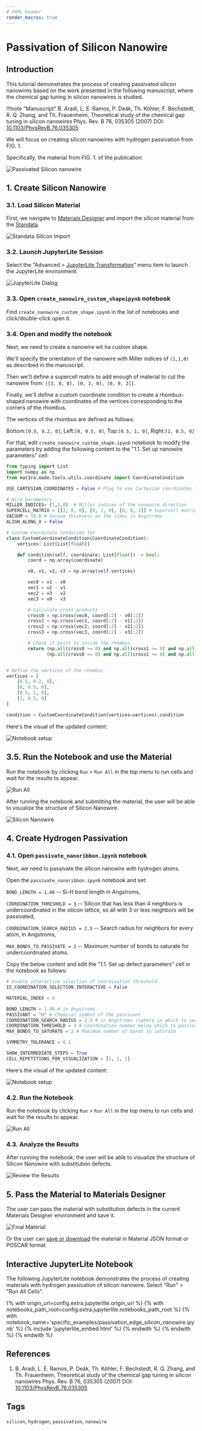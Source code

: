 ```yaml
---
# YAML header
render_macros: true
---
```


# Passivation of Silicon Nanowire

## Introduction

This tutorial demonstrates the process of creating passivated silicon nanowires based on the work presented in the following manuscript, where the chemical gap tuning in silicon nanowires is studied.


!!!note "Manuscript"
    B. Aradi, L. E. Ramos, P. Deák, Th. Köhler, F. Bechstedt, R. Q. Zhang, and Th. Frauenheim,
    Theoretical study of the chemical gap tuning in silicon nanowires
    Phys. Rev. B 76, 035305 (2007)
    DOI: [10.1103/PhysRevB.76.035305](https://doi.org/10.1103/PhysRevB.76.035305)


We will focus on creating silicon nanowires with hydrogen passivation from FIG. 1.

Specifically, the material from FIG. 1. of the publication:

![Passivated Silicon nanowire](/images/tutorials/materials/passivation/passivation_edge_silicon_nanowire/0-figure-from-manuscript.webp "Passivated Silicon nanowire, FIG. 1.")


## 1. Create Silicon Nanowire

### 3.1. Load Silicon Material
First, we navigate to [Materials Designer](../../../materials-designer/overview.md) and import the silicon material from the [Standata](../../../materials-designer/header-menu/input-output/standata-import.md).

![Standata Silicon Import](/images/tutorials/materials/passivation/passivation_edge_silicon_nanowire/1-standata-silicon.webp "Standata Silicon Import")

### 3.2. Launch JupyterLite Session

Select the "Advanced > [JupyterLite Transformation](../../../materials-designer/header-menu/advanced/jupyterlite-dialog.md)" menu item to launch the JupyterLite environment.

![JupyterLite Dialog](/images/jupyterlite/md-advanced-jl.webp "JupyterLite Dialog")

### 3.3. Open `create_nanowire_custom_shapeipynb` notebook

Find `create_nanowire_custom_shape.ipynb` in the list of notebooks and click/double-click open it.

### 3.4. Open and modify the notebook

Next, we need to create a nanowire wit ha custom shape.

We'll specify the orientation of the nanowire with Miller indices of `(1,1,0)` as described in the manuscript.

Then we'll define a supercell matrix to add enough of material to cut the nanowire from: `[[3, 0, 0], [0, 2, 0], [0, 0, 2]]`.

Finally, we'll define a custom coordinate condition to create a rhombus-shaped nanowire with coordinates of the vertices corresponding to the corners of the rhombus.

The vertices of the rhombus are defined as follows:

Bottom:`[0.5, 0.2, 0]`, 
Left:`[0, 0.5, 0]`,
Top:`[0.5, 1, 0]`,
Right:`[1, 0.5, 0]`


For that, edit `create_nanowire_custom_shape.ipynb` notebook to modify the parameters by adding the following content to the "1.1. Set up nanowire parameters" cell:

```python
from typing import List
import numpy as np
from mat3ra.made.tools.utils.coordinate import CoordinateCondition

USE_CARTESIAN_COORDINATES = False # Flag to use Cartesian coordinates for the center and radii

# Wire parameters 
MILLER_INDICES= (1,1,0)  # Miller indices of the nanowire direction
SUPERCELL_MATRIX = [[3, 0, 0], [0, 2, 0], [0, 0, 2]] # Supercell matrix to cut the cylinder from
VACUUM = 10.0 # Vacuum thickness on the sides in Angstroms
ALIGN_ALONG_X = False

# Custom Coordinate Condition for
class CustomCoordinateCondition(CoordinateCondition):
    vertices: List[List[float]]

    def condition(self, coordinate: List[float]) -> bool:
        coord = np.array(coordinate)

        v0, v1, v2, v3 = np.array(self.vertices)

        vec0 = v1 - v0
        vec1 = v2 - v1
        vec2 = v3 - v2
        vec3 = v0 - v3

        # Calculate cross products
        cross0 = np.cross(vec0, coord[:2] - v0[:2])
        cross1 = np.cross(vec1, coord[:2] - v1[:2])
        cross2 = np.cross(vec2, coord[:2] - v2[:2])
        cross3 = np.cross(vec3, coord[:2] - v3[:2])

        # Check if point is inside the rhombus
        return (np.all(cross0 >= 0) and np.all(cross1 >= 0) and np.all(cross2 >= 0) and np.all(cross3 >= 0)) or \
               (np.all(cross0 <= 0) and np.all(cross1 <= 0) and np.all(cross2 <= 0) and np.all(cross3 <= 0))


# Define the vertices of the rhombus
vertices = [
    [0.5, 0.2, 0],
    [0, 0.5, 0],
    [0.5, 1, 0],
    [1, 0.5, 0]
]

condition = CustomCoordinateCondition(vertices=vertices).condition
```

Here's the visual of the updated content:

![Notebook setup](/images/tutorials/materials/passivation/passivation_edge_silicon_nanowire/2-jl-setup.webp "Notebook setup")

## 3.5. Run the Notebook and use the Material

Run the notebook by clicking `Run` > `Run All` in the top menu to run cells and wait for the results to appear.

![Run All](/images/jupyterlite/run-all.webp "Run All")

After running the notebook and submitting the material, the user will be able to visualize the structure of Silicon Nanowire.

![Silicon Nanowire](/images/tutorials/materials/passivation/passivation_edge_silicon_nanowire/3-silicon-nanowire.webp "Silicon Nanowire")

## 4. Create Hydrogen Passivation

### 4.1. Open `passivate_nanoribbon.ipynb` notebook

Next, we need to passivate the silicon nanowire with hydrogen atoms.

Open the `passivate_nanoribbon.ipynb` notebook and set:

`BOND_LENGTH = 1.46` -- Si-H bond length in Angstroms,

`COORDINATION_THRESHOLD = 3` -- Silicon that has less than 4 neighbors is undercoordinated in the silicon lattice, so all with 3 or less neighbors will be passivated,

`COORDINATION_SEARCH_RADIUS = 2.5` -- Search radius for neighbors for every atom, in Angstroms,

`MAX_BONDS_TO_PASSIVATE = 2`  -- Maximum number of bonds to saturate for undercoordinated atoms.


Copy the below content and edit the "1.1. Set up defect parameters" cell in the notebook as follows:

```python
# Enable interactive selection of coordination threshold
IS_COORDINATION_SELECTION_INTERACTIVE = False

MATERIAL_INDEX = 0

BOND_LENGTH = 1.46 # in Angstroms
PASSIVANT = "H" # Chemical symbol of the passivant
COORDINATION_SEARCH_RADIUS = 2.5 # in Angstroms (sphere in which to search for neighbors)
COORDINATION_THRESHOLD = 3 # Coordination number below which to passivate
MAX_BONDS_TO_SATURATE = 2 # Maximum number of bonds to saturate

SYMMETRY_TOLERANCE = 0.1 

SHOW_INTERMEDIATE_STEPS = True
CELL_REPETITIONS_FOR_VISUALIZATION = [1, 1, 1] 
```

Here's the visual of the updated content:

![Notebook setup](/images/tutorials/materials/passivation/passivation_edge_silicon_nanowire/5-jl-setup.webp "Notebook setup")

### 4.2. Run the Notebook

Run the notebook by clicking `Run` > `Run All` in the top menu to run cells and wait for the results to appear.

![Run All](/images/jupyterlite/run-all.webp "Run All")

### 4.3. Analyze the Results

After running the notebook, the user will be able to visualize the structure of Silicon Nanowire with substitution defects.

![Review the Results](/images/tutorials/materials/passivation/passivation_edge_silicon_nanowire/6-jl-result-preview.webp "Review the Results")

## 5. Pass the Material to Materials Designer

The user can pass the material with substitution defects in the current Materials Designer environment and save it.

![Final Material](/images/tutorials/materials/passivation/passivation_edge_silicon_nanowire/7-wave-result.webp "H-Passivated Silicon Nanowire")

Or the user can [save or download](../../../materials-designer/header-menu/input-output.md) the material in Material JSON format or POSCAR format.


## Interactive JupyterLite Notebook

The following JupyterLite notebook demonstrates the process of creating materials with hydrogen passivation of silicon nanowire. Select "Run" > "Run All Cells".

{% with origin_url=config.extra.jupyterlite.origin_url %}
{% with notebooks_path_root=config.extra.jupyterlite.notebooks_path_root %}
{% with notebook_name='specific_examples/passivation_edge_silicon_nanowire.ipynb' %}
{% include 'jupyterlite_embed.html' %}
{% endwith %}
{% endwith %}
{% endwith %}

## References

1. B. Aradi, L. E. Ramos, P. Deák, Th. Köhler, F. Bechstedt, R. Q. Zhang, and Th. Frauenheim,
   Theoretical study of the chemical gap tuning in silicon nanowires
   Phys. Rev. B 76, 035305 (2007)
   DOI: [10.1103/PhysRevB.76.035305](https://doi.org/10.1103/PhysRevB.76.035305)

## Tags

 `silicon`, `hydrogen`, `passivation`, `nanowire`
